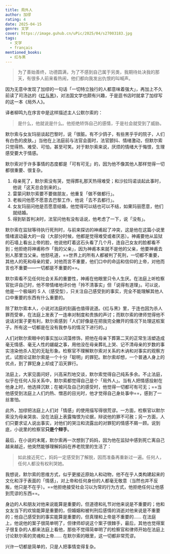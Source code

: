 ```yaml
---
title: 局外人
author: 加缪
rating: 4
date: 2025-04-15
genre: 文学
cover: https://image.guhub.cn/uPic/2025/04/s27003183.jpg
tags:
  - 文学
  - français
mentioned_books:
  - 红与黑
---
```


> 为了善始善终，功德圆满，为了不感到自己属于另类，我期待处决我的那天，有很多人前来看热闹，他们都向我发出仇恨的叫喊声。

因为无意中发现了加缪的一句话「一切特立独行的人都意味着强大」，再加上不久前读了司汤达的《[红与黑](/library/红与黑/)》，对法国文学也颇有兴趣，于是逛书店时就拿了加缪写的这一本《局外人》。

译者柳鸣九在序言中是这样描述主人公默尔索的：

> 是什么，他就说是什么。他拒绝矫饰自己的感情，于是社会就受到了威胁。

默尔索与女友玛丽谈起巴黎时，说「很脏。有不少鸽子，有些黑乎乎的院子，人们有白色的皮肤。」当他在上法庭前与法官会面时，法官颤抖、情绪激动，但默尔索只觉得热、难受、可怕，甚至可笑。对于默尔索来说，厌烦的情绪大于悔恨，生理感受要大于情感。

默尔索对于许多事情的态度都是「可有可无」的，因为他不像其他人那样觉得一切都很重要、很复杂。

1. 母亲死了，默尔索没有哭，觉得葬礼那天热得难受；和沙拉玛诺谈起此事时，他说「这天总会到来的」。
2. 雷蒙问默尔索要不要做朋友，他重复「做不做都行」。
3. 老板问他愿不愿意去巴黎工作，他说「去不去都行」。
4. 女友玛丽问他是否愿意结婚，他觉得可以结也可以不结，如果玛丽愿意，他们就结婚。
5. 得到斩首判决时，法官问他有没有话说，他考虑了一下，说「没有」。

默尔索在监狱等待执行死刑时，与前来探访的神甫起了冲突，这是他在这篇小说里情绪波动最大的一段（大部分时候，他都是觉得难受或者厌恶）。神甫要他从监狱的石墙上看出上帝的脸，他说他盯着这石头看了几个月，连自己女友的脸都看不到；他拒绝将神甫称作「我的父亲」，因为神甫本来就不是他的父亲，他要神甫去别人那里当父亲。他怒吼道，==世界上的所有人都被判了死刑，一切都不重要，其他人的死和母亲的爱，对他而言不重要，他们口中的命运和信仰的上帝，对他而言也不重要——一切都是不重要的==。

默尔索看不见任何社会关系的重要性，神甫在他眼里只令人生厌。在法庭上听检察官批评自己时，他不带情绪地评价他「拎不清事实」但「说得有道理」。可以说，他是一个极端的 S 人（感受型），只关注自己感受到的事实，完全不能理解其他人口中重要的东西有什么重要的。

除了默尔索本人，小说对法庭的刻画也值得说道。《红与黑》里，于连也因为杀人罪而受审，在法庭上发表了一连串对制度和贵族的声讨；而默尔索的律师觉得他不说话对案子更有利，默尔索感到「人们好像是在把我完全撇开的情况下处理这桩案子。所有这一切都是在没有我参与的情况下进行的。」

人们对默尔索眼中的事实加以词藻修饰，把他在母亲下葬第二天的正常生活塑造成毫无情感、毫无人性的龌龊之事，用他没在母亲葬礼上哭、记不清母亲的岁数的事实渲染他杀人犯的无耻形象。检察官不理解默尔索对关系的木讷和对事实的观察方式，试图论证默尔索是一个十分「聪明」的罪犯。默尔索却想，一个普通人身上的优点，到了罪犯身上却成了滔天罪行。

法庭上，大家见面问好，兴高采烈地交谈，默尔索觉得自己纯系多余。不止法庭，似乎在任何人际关系中，默尔索都觉得自己是个「局外人」。当有人把情感投射在他身上时，他选择沉默；在被问及自己的感受时，他觉得一切都可有可无；==当他感受到法庭上人们灼热、憎恶的目光时，他才觉得自己身处事中==，感到了一丝害怕。

此外，加缪把法庭上人们对「情感」的使用描写得很荒谬。一方面，检察官以默尔索没为母亲哭丧、没在法庭上表露悔恨为论据，辩说他的罪不可赦；另一方面，人们只要求证人说出事实，对他们的哭泣和流露出的对罪犯的情感不屑一顾。说到底，小说里的检察官**只是个辩手**。

最后，在小说的末尾，默尔索再一次想到了妈妈，因为他在监狱中感到死亡离自己越来越近，他突然能够理解妈妈在养老院里的生活了：

> 如此接近死亡，妈妈一定感受到了解脱，因而准备再重新过一遍。任何人，任何人都没有权利哭她。

我想说，默尔索的思维方式，似乎更接近原始人和动物，他不在乎人类构建起来的文化和浮于表面的「情感」，对上帝和任何身份的人都毫无敬意（当然也并不反叛，他只是不在乎）。==他拒绝接受社会习以为常的行为方式，他拒绝任何让他感到荒谬的东西==。

身边的人和朋友对他来说能算是重要的，但道德和礼节对他来说是不重要的；他和女友当下的欢愉能算是重要的，但婚姻和被判刑后感情的消逝对他来说是不重要的；他自己感受到的事实能算是重要的，但真理和上帝是不重要的…… 在法庭上，他说他的案子很简单明了，但律师却说这个案子很棘手，最后，其他也觉得案子很复杂的人都来法庭上看他，那些不觉得简单明了的检察官和律师开始在法庭上讨论默尔索的灵魂和上帝…… 在默尔索的眼里，这一切都非常荒谬。

兴许一切都是简单的，只是人把事情变得复杂。